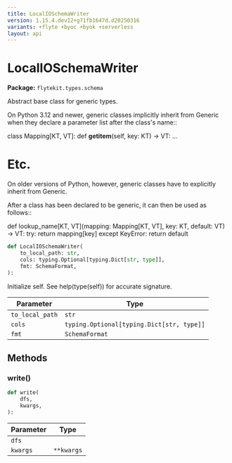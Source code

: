```yaml
---
title: LocalIOSchemaWriter
version: 1.15.4.dev12+g71fb1647d.d20250316
variants: +flyte +byoc +byok +serverless
layout: api
---
```


# LocalIOSchemaWriter

**Package:** `flytekit.types.schema`

Abstract base class for generic types.

On Python 3.12 and newer, generic classes implicitly inherit from
Generic when they declare a parameter list after the class's name::

class Mapping[KT, VT]:
def __getitem__(self, key: KT) -> VT:
...
# Etc.

On older versions of Python, however, generic classes have to
explicitly inherit from Generic.

After a class has been declared to be generic, it can then be used as
follows::

def lookup_name[KT, VT](mapping: Mapping[KT, VT], key: KT, default: VT) -> VT:
try:
return mapping[key]
except KeyError:
return default


```python
def LocalIOSchemaWriter(
    to_local_path: str,
    cols: typing.Optional[typing.Dict[str, type]],
    fmt: SchemaFormat,
):
```
Initialize self.  See help(type(self)) for accurate signature.


| Parameter | Type |
|-|-|
| `to_local_path` | `str` |
| `cols` | `typing.Optional[typing.Dict[str, type]]` |
| `fmt` | `SchemaFormat` |
## Methods

### write()

```python
def write(
    dfs,
    kwargs,
):
```
| Parameter | Type |
|-|-|
| `dfs` |  |
| `kwargs` | ``**kwargs`` |
